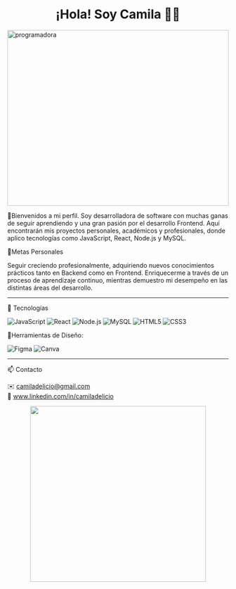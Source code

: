 <h1 align="center">¡Hola! Soy Camila 👩‍💻</h1>
<img src="web-camila.png" alt="programadora" width="100%" height= "400px" />

🙌Bienvenidos a mi perfil.
Soy desarrolladora de software con muchas ganas de seguir aprendiendo y una gran pasión por el desarrollo Frontend.
Aquí encontrarán mis proyectos personales, académicos y profesionales, donde aplico tecnologías como JavaScript, React, Node.js y MySQL.


🎯Metas Personales

Seguir creciendo profesionalmente, adquiriendo nuevos conocimientos prácticos tanto en Backend como en Frontend.
Enriquecerme a través de un proceso de aprendizaje continuo, mientras demuestro mi desempeño en las distintas áreas del desarrollo.

-------------------------------------------------------------------------------------------------------------------------------------------------------------------------------------------------------------

🚀 Tecnologías

![JavaScript](https://img.shields.io/badge/-JavaScript-black?style=flat&logo=javascript)
![React](https://img.shields.io/badge/-React-black?style=flat&logo=react)
![Node.js](https://img.shields.io/badge/-Node.js-339933?style=flat&logo=node.js&logoColor=white)
![MySQL](https://img.shields.io/badge/-MySQL-4479A1?style=flat&logo=mysql&logoColor=white)
![HTML5](https://img.shields.io/badge/-HTML5-E34F26?style=flat&logo=html5&logoColor=white)
![CSS3](https://img.shields.io/badge/-CSS3-1572B6?style=flat&logo=css3)

🎨Herramientas de Diseño: 

![Figma](https://img.shields.io/badge/-Figma-black?style=flat&logo=figma)
![Canva](https://img.shields.io/badge/-Canva-00C4CC?style=flat&logo=canva&logoColor=white)

-------------------------------------------------------------------------------------------------------------------------------------------------------------------------------------------------------------

📫 Contacto

✉️ camiladelicio@gmail.com <br/>
💼 www.linkedin.com/in/camiladelicio



<p align="center">
  <img src="https://media.giphy.com/media/L1R1tvI9svkIWwpVYr/giphy.gif" width="400"/>
</p>

